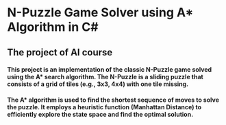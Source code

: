 <h1>N-Puzzle Game Solver using A* Algorithm in C#</h1>
<h2>The project of AI course</h2>
<h4>This project is an implementation of the classic N-Puzzle game solved using the A* search algorithm.
  The N-Puzzle is a sliding puzzle that consists of a grid of tiles (e.g., 3x3, 4x4) with one tile missing.
<h4>The A* algorithm is used to find the shortest sequence of moves to solve the puzzle.
It employs a heuristic function (Manhattan Distance) to efficiently explore the state space and find the optimal solution.
</h4>
